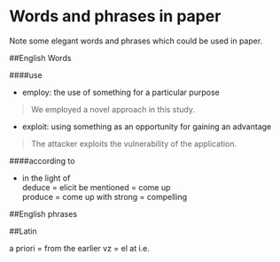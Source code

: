 Words and phrases in paper
===============================

Note some elegant words and phrases which could be used in paper.


##English Words


####use 
- employ: the use of something for a particular purpose
> We employed a novel approach in this study.

- exploit: using something as an opportunity for gaining an advantage
> The attacker exploits the vulnerability of the application.

####according to
- in the light of  
deduce = elicit
be mentioned = come up  
produce = come up with
strong = compelling


##English phrases


##Latin


a priori = from the earlier
vz = 
el at
i.e.
